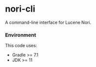 # nori-cli
A command-line interface for Lucene Nori.

### Environment

This code uses:
* Gradle >= 7.1
* JDK >= 11
